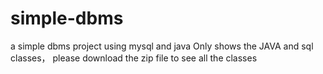 # simple-dbms
a simple dbms project using mysql and java
Only shows the JAVA and sql classes， please  download the zip file to see all the classes
